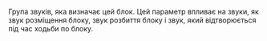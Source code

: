 Група звуків, яка визначає цей блок. Цей параметр впливає на звуки, як звук розміщення блоку, звук розбиття блоку і звук, який відтворюється під час ходьби по блоку.